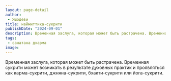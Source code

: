 ```yaml
---
layout: page-detail
author:
 - Яшодеви
title: наймиттика-сукрити
publishDate: "2024-09-01"
description: Временная заслуга, которая может быть растрачена. Временная сукрити может возникать в результате духовных практик и проявляться как карма-сукрити, джняна-сукрити, бхакти-сукрити или йога-сукрити.
tags:
 - санатана дхарма
image: 
---
```


Временная заслуга, которая может быть растрачена. Временная сукрити может возникать в результате духовных практик и проявляться как карма-сукрити, джняна-сукрити, бхакти-сукрити или йога-сукрити.

